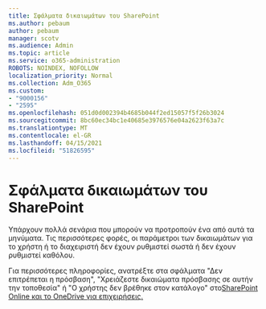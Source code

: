 ```yaml
---
title: Σφάλματα δικαιωμάτων του SharePoint
ms.author: pebaum
author: pebaum
manager: scotv
ms.audience: Admin
ms.topic: article
ms.service: o365-administration
ROBOTS: NOINDEX, NOFOLLOW
localization_priority: Normal
ms.collection: Adm_O365
ms.custom:
- "9000156"
- "2595"
ms.openlocfilehash: 051d0d002394b4685b044f2ed15057f5f26b3024
ms.sourcegitcommit: 8bc60ec34bc1e40685e3976576e04a2623f63a7c
ms.translationtype: MT
ms.contentlocale: el-GR
ms.lasthandoff: 04/15/2021
ms.locfileid: "51826595"
---
```

# <a name="sharepoint-permissions-errors"></a>Σφάλματα δικαιωμάτων του SharePoint

Υπάρχουν πολλά σενάρια που μπορούν να προτροπούν ένα από αυτά τα μηνύματα. Τις περισσότερες φορές, οι παράμετροι των δικαιωμάτων για το χρήστη ή το διαχειριστή δεν έχουν ρυθμιστεί σωστά ή δεν έχουν ρυθμιστεί καθόλου. 

Για περισσότερες πληροφορίες, ανατρέξτε στα σφάλματα "Δεν επιτρέπεται η πρόσβαση", "Χρειάζεστε δικαιώματα πρόσβασης σε αυτήν την τοποθεσία" ή "Ο χρήστης δεν βρέθηκε στον κατάλογο" στο[SharePoint Online και το OneDrive για επιχειρήσεις.](https://docs.microsoft.com/sharepoint/support/administration/access-denied-or-need-permission-error-sharepoint-online-or-onedrive-for-business)
